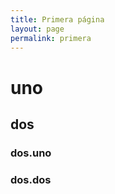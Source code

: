 ```yaml
---
title: Primera página
layout: page
permalink: primera
---
```


# uno

## dos

### dos.uno
### dos.dos
